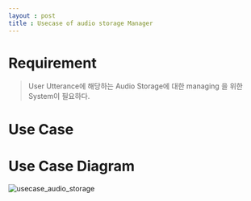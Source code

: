 ```yaml
---
layout : post
title : Usecase of audio storage Manager
---
```


# Requirement
> User Utterance에 해당하는 Audio Storage에 대한 managing 을 위한 System이 필요하다.
 
# Use Case


# Use Case Diagram
![usecase_audio_storage](http://www.plantuml.com/plantuml/proxy?cache=no&src=https://raw.githubusercontent.com/chaehwanli/chaehwanli.github.io/gh-pages/plantuml/usecase_audio_storage_manager.iuml)
